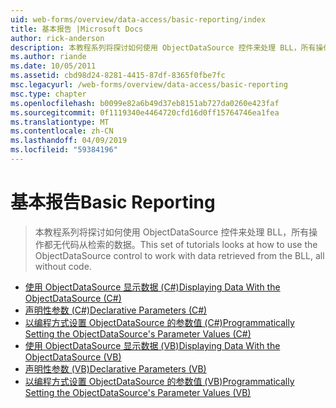 ```yaml
---
uid: web-forms/overview/data-access/basic-reporting/index
title: 基本报告 |Microsoft Docs
author: rick-anderson
description: 本教程系列将探讨如何使用 ObjectDataSource 控件来处理 BLL，所有操作都无代码从检索的数据。
ms.author: riande
ms.date: 10/05/2011
ms.assetid: cbd98d24-8281-4415-87df-8365f0fbe7fc
msc.legacyurl: /web-forms/overview/data-access/basic-reporting
msc.type: chapter
ms.openlocfilehash: b0099e82a6b49d37eb8151ab727da0260e423faf
ms.sourcegitcommit: 0f1119340e4464720cfd16d0ff15764746ea1fea
ms.translationtype: MT
ms.contentlocale: zh-CN
ms.lasthandoff: 04/09/2019
ms.locfileid: "59384196"
---
```

# <a name="basic-reporting"></a><span data-ttu-id="38443-103">基本报告</span><span class="sxs-lookup"><span data-stu-id="38443-103">Basic Reporting</span></span>

> <span data-ttu-id="38443-104">本教程系列将探讨如何使用 ObjectDataSource 控件来处理 BLL，所有操作都无代码从检索的数据。</span><span class="sxs-lookup"><span data-stu-id="38443-104">This set of tutorials looks at how to use the ObjectDataSource control to work with data retrieved from the BLL, all without code.</span></span>


- [<span data-ttu-id="38443-105">使用 ObjectDataSource 显示数据 (C#)</span><span class="sxs-lookup"><span data-stu-id="38443-105">Displaying Data With the ObjectDataSource (C#)</span></span>](displaying-data-with-the-objectdatasource-cs.md)
- [<span data-ttu-id="38443-106">声明性参数 (C#)</span><span class="sxs-lookup"><span data-stu-id="38443-106">Declarative Parameters (C#)</span></span>](declarative-parameters-cs.md)
- [<span data-ttu-id="38443-107">以编程方式设置 ObjectDataSource 的参数值 (C#)</span><span class="sxs-lookup"><span data-stu-id="38443-107">Programmatically Setting the ObjectDataSource's Parameter Values (C#)</span></span>](programmatically-setting-the-objectdatasource-s-parameter-values-cs.md)
- [<span data-ttu-id="38443-108">使用 ObjectDataSource 显示数据 (VB)</span><span class="sxs-lookup"><span data-stu-id="38443-108">Displaying Data With the ObjectDataSource (VB)</span></span>](displaying-data-with-the-objectdatasource-vb.md)
- [<span data-ttu-id="38443-109">声明性参数 (VB)</span><span class="sxs-lookup"><span data-stu-id="38443-109">Declarative Parameters (VB)</span></span>](declarative-parameters-vb.md)
- [<span data-ttu-id="38443-110">以编程方式设置 ObjectDataSource 的参数值 (VB)</span><span class="sxs-lookup"><span data-stu-id="38443-110">Programmatically Setting the ObjectDataSource's Parameter Values (VB)</span></span>](programmatically-setting-the-objectdatasource-s-parameter-values-vb.md)
